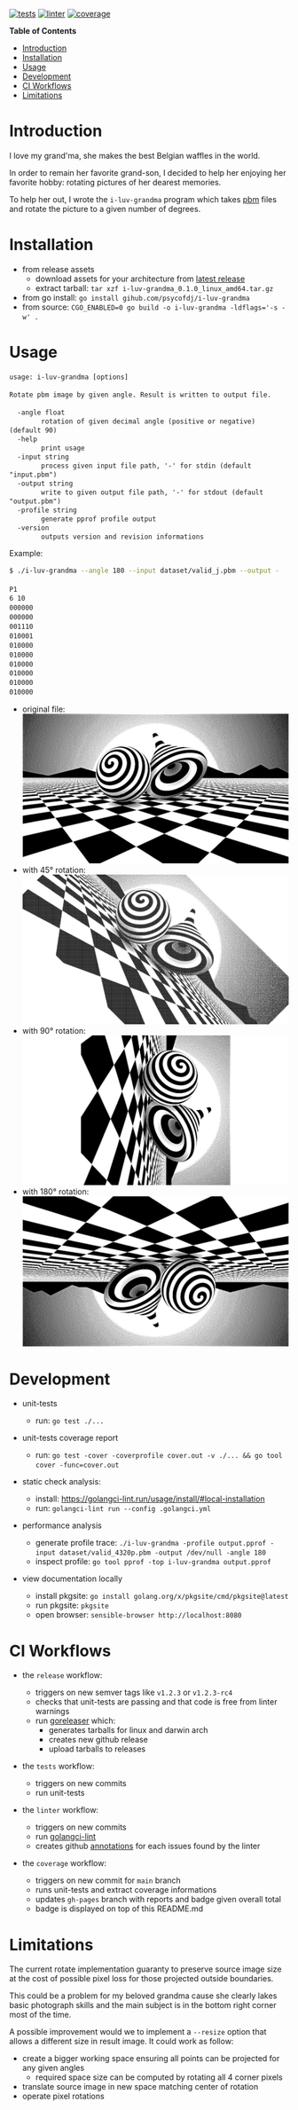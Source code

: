 [![tests](https://github.com/psycofdj/i-luv-grandma/actions/workflows/tests.yml/badge.svg)](https://github.com/psycofdj/i-luv-grandma/actions/workflows/tests.yml) [![linter](https://github.com/psycofdj/i-luv-grandma/actions/workflows/linter.yml/badge.svg)](https://github.com/psycofdj/i-luv-grandma/actions/workflows/linter.yml) [![coverage](https://psycofdj.github.io/i-luv-grandma/coverage-badge.svg)](https://psycofdj.github.io/i-luv-grandma/coverage.txt)

<!-- markdown-toc start - Don't edit this section. Run M-x markdown-toc-refresh-toc -->
**Table of Contents**

- [Introduction](#introduction)
- [Installation](#installation)
- [Usage](#usage)
- [Development](#development)
- [CI Workflows](#ci-workflows)
- [Limitations](#limitations)
<!-- markdown-toc end -->


# Introduction

I love my grand'ma, she makes the best Belgian waffles in the world.

In order to remain her favorite grand-son, I decided to help her enjoying her favorite hobby:
rotating pictures of her dearest memories.

To help her out, I wrote the `i-luv-grandma` program which takes
[pbm](https://en.wikipedia.org/wiki/Netpbm) files and rotate the picture to a given number
of degrees.

# Installation

* from release assets
  * download assets for your architecture from [latest release](https://github.com/psycofdj/i-luv-grandma/releases)
  * extract tarball: `tar xzf i-luv-grandma_0.1.0_linux_amd64.tar.gz`
* from go install: `go install gihub.com/psycofdj/i-luv-grandma`
* from source: `CGO_ENABLED=0 go build -o i-luv-grandma -ldflags='-s -w' .`

# Usage

```
usage: i-luv-grandma [options]

Rotate pbm image by given angle. Result is written to output file.

  -angle float
        rotation of given decimal angle (positive or negative) (default 90)
  -help
        print usage
  -input string
        process given input file path, '-' for stdin (default "input.pbm")
  -output string
        write to given output file path, '-' for stdout (default "output.pbm")
  -profile string
        generate pprof profile output
  -version
        outputs version and revision informations
```

Example:

```sh
$ ./i-luv-grandma --angle 180 --input dataset/valid_j.pbm --output -

P1
6 10
000000
000000
001110
010001
010000
010000
010000
010000
010000
010000
```

- original file: ![original](./dataset/720p-orig.png?raw=true "Original file")
- with 45° rotation: ![rot45](./dataset/720p-rot45.png?raw=true "45° rotation")
- with 90° rotation: ![rot90](./dataset/720p-rot90.png?raw=true "90° rotation")
- with 180° rotation: ![rot180](./dataset/720p-rot180.png?raw=true "180° rotation")

# Development

- unit-tests
  - run: `go test ./...`

- unit-tests coverage report
  - run: `go test -cover -coverprofile cover.out -v ./... && go tool cover -func=cover.out`

- static check analysis:
  - install: https://golangci-lint.run/usage/install/#local-installation
  - run: `golangci-lint run --config .golangci.yml`

- performance analysis
  - generate profile trace: `./i-luv-grandma -profile output.pprof -input dataset/valid_4320p.pbm -output /dev/null -angle 180`
  - inspect profile: `go tool pprof -top i-luv-grandma output.pprof`

- view documentation locally
  - install pkgsite: `go install golang.org/x/pkgsite/cmd/pkgsite@latest`
  - run pkgsite: `pkgsite`
  - open browser: `sensible-browser http://localhost:8080`

# CI Workflows

- the `release` workflow:
  - triggers on new semver tags like `v1.2.3` or `v1.2.3-rc4`
  - checks that unit-tests are passing and that code is free from linter warnings
  - run [goreleaser](https://goreleaser.com/) which:
    - generates tarballs for linux and darwin arch
    - creates new github release
    - upload tarballs to releases

- the `tests` workflow:
  - triggers on new commits
  - run unit-tests

- the `linter` workflow:
  - triggers on new commits
  - run [golangci-lint](https://github.com/golangci/golangci-lint)
  - creates github [annotations](https://github.blog/2018-12-14-introducing-check-runs-and-annotations/)
    for each issues found by the linter

- the `coverage` workflow:
  - triggers on new commit for `main` branch
  - runs unit-tests and extract coverage informations
  - updates `gh-pages` branch with reports and badge given overall total
  - badge is displayed on top of this README.md


# Limitations

 The current rotate implementation guaranty to preserve source image size at the cost of
 possible pixel loss for those projected outside boundaries.

 This could be a problem for my beloved grandma cause she clearly lakes basic photograph skills
 and the main subject is in the bottom right corner most of the time.

 A possible improvement would we to implement a `--resize` option that allows a different
 size in result image. It could work as follow:
 - create a bigger working space ensuring all points can be projected for any given angles
   - required space size can be computed by rotating all 4 corner pixels
 - translate source image in new space matching center of rotation
 - operate pixel rotations
